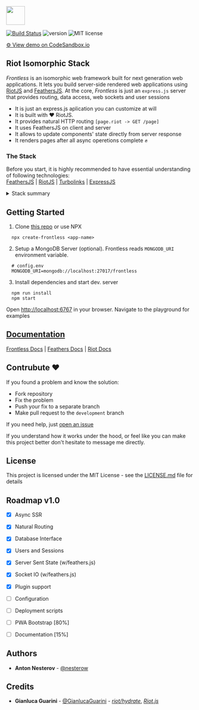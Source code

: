 <img src="https://github.com/nesterow/frontless/raw/master/assets/media/logo.png" height="50"/> 

[![Build Status](https://travis-ci.org/nesterow/frontless.svg?branch=master)](https://travis-ci.org/nesterow/frontless)
![version](https://img.shields.io/badge/Version-0.5.2@alpha-yellow.svg)
![MIT license](https://img.shields.io/badge/License-MIT-blue.svg)

<a href="https://h5l5o.sse.codesandbox.io/" target="_blank">
  ⚙ View demo on CodeSandbox.io
</a>


## Riot Isomorphic Stack
*Frontless* is an isomorphic web framework built for next generation web applications. 
It lets you build server-side rendered web applications using [RiotJS](https://riot.js.org) and [FeathersJS](http://feathersjs.com).
At the core, *Frontless* is just an `express.js` server that provides routing, data access, web sockets and user sessions

- It is just an express.js aplication you can customize at will
- It is built with ❤️ RiotJS.
- It provides natural HTTP routing `[page.riot -> GET /page]`
- It uses FeathersJS on client and server
- It allows to update components' state directly from server response
- It renders pages after all async operetions complete ✊

### The Stack
Before you start, it is highly recommended to have essential understanding of following technologies:
<br>
[FeathersJS](https://github.com/feathersjs/feathers) | 
[RiotJS](https://github.com/riot/riot) |
[Turbolinks](https://github.com/turbolinks/turbolinks) |
[ExpressJS](https://github.com/expressjs/express)
<details><summary>Stack summary</summary>

| SERVER        | CLIENT        |
| :------------- |:-------------|
| Routing *[express.js]* | Navigation *[turbolinks]* |
| View Model *[feathers]*    | Data Representation *[riot.js]* |
| Layout Rendering *[riot/ssr]* | User input *[riot.js]*  |
| Sessions *[express.js]* | JWT, Cookies |
| Realtime *[feathers, socket.io]* | FeathersJS Client |
| DB Interface *[@feathers/client]* | Rest/IO *[@feathers/client]* |

</details>

## Getting Started
1. Clone [this repo](https://github.com/nesterow/frontless) or use NPX

```
  npx create-frontless <app-name>
```
2. Setup a MongoDB Server (optional). Frontless reads `MONGODB_URI` environment variable.
```
  # config.env
  MONGODB_URI=mongodb://localhost:27017/frontless
```
3. Install dependencies and start dev. server
```
  npm run install
  npm start
```
Оpen [http://localhost:6767](http://localhost:6767) in your browser. Navigate to the playground for examples 

## [Documentation](https://nesterow.github.io/frontless/)
[Frontless Docs](https://nesterow.github.io/frontless/) | [Feathers Docs](https://docs.feathersjs.com/) | [Riot Docs](https://riot.js.org/)

## Contrubute ❤️

If you found a problem and know the solution:
- Fork repository
- Fix the problem
- Push your fix to a separate branch
- Make pull request to the `development` branch

If you need help, just [open an issue](https://github.com/nesterow/frontless/issues)

If you understand how it works under the hood, or feel like you can make this project better don't hesitate to message me directly.

## License

This project is licensed under the MIT License - see the [LICENSE.md](.github/LICENSE.md) file for details



## Roadmap v1.0

* [x] Async SSR
* [x] Natural Routing  
* [x] Database Interface
* [x] Users and Sessions
* [x] Server Sent State (w/feathers.js)
* [x] Socket IO (w/feathers.js)
* [x] Plugin support
* [ ] Configuration
* [ ] Deployment scripts
* [ ] PWA Bootstrap [80%]
* [ ] Documentation [15%]


## Authors

* **Anton Nesterov** - [@nesterow](https://github.com/nesterow)

## Credits
* **Gianluca Guarini** - [@GianlucaGuarini](https://github.com/GianlucaGuarini) - *[riot/hydrate](https://github.com/riot/hydrate)*, *[Riot.js](https://github.com/riot/riot)*


